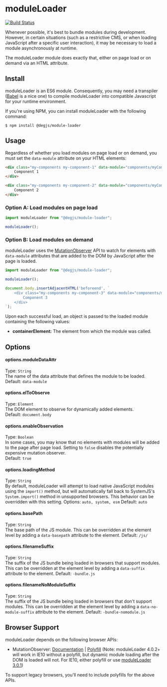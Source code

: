 # moduleLoader
[![Build Status](https://travis-ci.org/DEGJS/moduleLoader.svg?branch=master)](https://travis-ci.org/DEGJS/moduleLoader)

Whenever possible, it's best to bundle modules during development. However, in certain situations (such as a restrictive CMS, or when loading JavaScript after a specific user interaction), it may be necessary to load a module asynchronously at runtime.

The moduleLoader module does exactly that, either on page load or on demand via an HTML attribute.

## Install
moduleLoader is an ES6 module. Consequently, you may need a transpiler ([Babel](https://babeljs.io) is a nice one) to compile moduleLoader into compatible Javascript for your runtime environment.

If you're using NPM, you can install moduleLoader with the following command:

```
$ npm install @degjs/module-loader
```

## Usage
Regardless of whether you load modules on page load or on demand, you must set the `data-module` attribute on your HTML elements:
```html
<div class="my-components my-component-1" data-module="components/myComponent1">
    Component 1
</div>

<div class="my-components my-component-2" data-module="components/myComponent2">
    Component 2
</div>
```

### Option A: Load modules on page load
```js
import moduleLoader from "@degjs/module-loader";

moduleLoader();
```

### Option B: Load modules on demand
moduleLoader uses the [MutationObserver](https://developer.mozilla.org/en-US/docs/Web/API/MutationObserver) API to watch for elements with `data-module` attributes that are added to the DOM by JavaScript after the page is loaded.  
```js
import moduleLoader from "@degjs/module-loader";

moduleLoader();

document.body.insertAdjacentHTML('beforeend', `
    <div class="my-components my-component-3" data-module="components/myComponent3">
        Component 3
    </div>
`);
```

Upon each successful load, an object is passed to the loaded module containing the following values:

* **containerElement:** The element from which the module was called.

## Options
#### options.moduleDataAttr
Type: `String`   
The name of the data attribute that defines the module to be loaded.  
Default: `data-module`

#### options.elToObserve
Type: `Element`   
The DOM element to observe for dynamically added elements.  
Default: `document.body`

#### options.enableObservation
Type: `Boolean`   
In some cases, you may know that no elements with modules will be added to the page after page load. Setting to `false` disables the potentially expensive mutation observer.  
Default: `true`

#### options.loadingMethod
Type: `String`   
By default, moduleLoader will attempt to load native JavaScript modules using the `import()` method, but will automatically fall back to SystemJS's `System.import()` method in unsupported browsers. This behavior can be overridden with this setting.
Options: `auto, system, esm`
Default: `auto`

#### options.basePath
Type: `String`   
The base path of the JS module. This can be overridden at the element level by adding a `data-basepath` attribute to the element.
Default: `/js/`

#### options.filenameSuffix
Type: `String`   
The suffix of the JS bundle being loaded in browsers that support modules. This can be overridden at the element level by adding a `data-suffix` attribute to the element.
Default: `-bundle.js`

#### options.filenameNoModuleSuffix
Type: `String`   
The suffix of the JS bundle being loaded in browsers that don't support modules. This can be overridden at the element level by adding a `data-no-module-suffix` attribute to the element.
Default: `-bundle-nomodule.js`

## Browser Support
moduleLoader depends on the following browser APIs:
+ MutationObserver: [Documentation](https://developer.mozilla.org/en-US/docs/Web/API/MutationObserver) | [Polyfill](https://github.com/megawac/MutationObserver.js) (Note: moduleLoader 4.0.2+ will work in IE10 without a polyfill, but dynamic module loading after the DOM is loaded will not. For IE10, either polyfill or use [moduleLoader 3.0.1](https://github.com/DEGJS/moduleLoader/tree/3.0.1))

To support legacy browsers, you'll need to include polyfills for the above APIs. 
